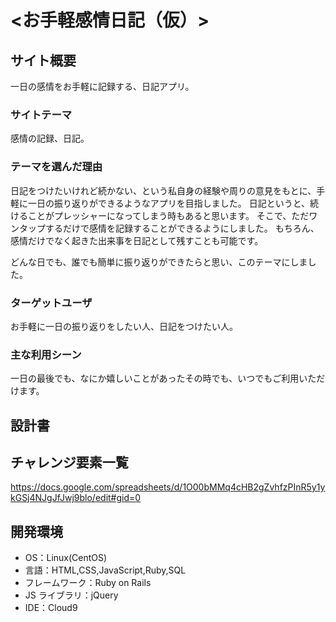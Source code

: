 # <お手軽感情日記（仮）>

## サイト概要

一日の感情をお手軽に記録する、日記アプリ。

### サイトテーマ

感情の記録、日記。

### テーマを選んだ理由

日記をつけたいけれど続かない、という私自身の経験や周りの意見をもとに、手軽に一日の振り返りができるようなアプリを目指しました。
日記というと、続けることがプレッシャーになってしまう時もあると思います。
そこで、ただワンタップするだけで感情を記録することができるようにしました。
もちろん、感情だけでなく起きた出来事を日記として残すことも可能です。

どんな日でも、誰でも簡単に振り返りができたらと思い、このテーマにしました。

### ターゲットユーザ

お手軽に一日の振り返りをしたい人、日記をつけたい人。

### 主な利用シーン

一日の最後でも、なにか嬉しいことがあったその時でも、いつでもご利用いただけます。

## 設計書

## チャレンジ要素一覧

https://docs.google.com/spreadsheets/d/1O00bMMq4cHB2gZvhfzPInR5y1ykGSj4NJgJfJwj9blo/edit#gid=0

## 開発環境

- OS：Linux(CentOS)
- 言語：HTML,CSS,JavaScript,Ruby,SQL
- フレームワーク：Ruby on Rails
- JS ライブラリ：jQuery
- IDE：Cloud9